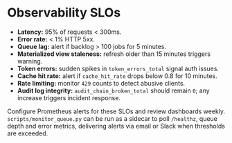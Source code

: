 # Observability SLOs

- **Latency:** 95% of requests < 300ms.
- **Error rate:** < 1% HTTP 5xx.
- **Queue lag:** alert if backlog > 100 jobs for 5 minutes.
- **Materialized view staleness:** refresh older than 15 minutes triggers warning.
- **Token errors:** sudden spikes in `token_errors_total` signal auth issues.
- **Cache hit rate:** alert if `cache_hit_rate` drops below 0.8 for 10 minutes.
- **Rate limiting:** monitor `429` counts to detect abusive clients.
- **Audit log integrity:** `audit_chain_broken_total` should remain `0`; any increase triggers incident response.

Configure Prometheus alerts for these SLOs and review dashboards weekly.
`scripts/monitor_queue.py` can be run as a sidecar to poll `/healthz`, queue
depth and error metrics, delivering alerts via email or Slack when thresholds
are exceeded.
